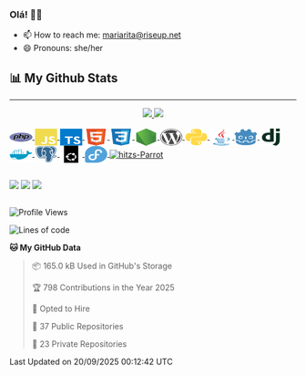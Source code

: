 <!--
**mariaritacasagrande/mariaritacasagrande** is a ✨ _special_ ✨ repository because its `README.md` (this file) appears on your GitHub profile.

Here are some ideas to get you started:

- 🔭 I’m currently working on ...
- 🌱 I’m currently learning ...
- 👯 I’m looking to collaborate on ...
- 🤔 I’m looking for help with ...
- 💬 Ask me about ...
- 📫 How to reach me: ...
- 😄 Pronouns: ...
- ⚡ Fun fact: ...
-->


### Olá! 👋🏾


- 📫 How to reach me: mariarita@riseup.net
- 😄 Pronouns: she/her


## 📊 My Github Stats
---

<div align="center">
  <a href="https://github.com/mariaritacasagrande">
  <img height="160em" src="https://github-readme-stats.vercel.app/api?username=mariaritacasagrande&show_icons=true&theme=merko&count_private=true"/>
  <img height="160em" src="https://github-readme-stats.vercel.app/api/top-langs/?username=mariaritacasagrande&layout=compact&langs_count=8&theme=merko"/>
</div>
  
<div style="display: inline_block"><br>
   <img align="center" alt="hitzs-php" height="30" width="40" src="https://raw.githubusercontent.com/devicons/devicon/master/icons/php/php-original.svg">
  <img align="center" alt="hitzs-Js" height="30" width="40" src="https://raw.githubusercontent.com/devicons/devicon/master/icons/javascript/javascript-plain.svg">
   <img align="center" alt="hitzs-Js" height="30" width="40" src="https://raw.githubusercontent.com/devicons/devicon/master/icons/typescript/typescript-plain.svg">
  <img align="center" alt="hitzs-HTML" height="30" width="40" src="https://raw.githubusercontent.com/devicons/devicon/master/icons/html5/html5-original.svg">
  <img align="center" alt="hitzs-CSS" height="30" width="40" src="https://raw.githubusercontent.com/devicons/devicon/master/icons/css3/css3-original.svg">
   <img align="center" alt="hitzs-Js" height="30" width="40" src="https://raw.githubusercontent.com/devicons/devicon/master/icons/nodejs/nodejs-original.svg">
  <img align="center" alt="hitzs-Java" height="30" width="40" src="https://raw.githubusercontent.com/devicons/devicon/master/icons/wordpress/wordpress-plain.svg">
  <img align="center" alt="hitzs-php" height="30" width="40" src="https://raw.githubusercontent.com/devicons/devicon/master/icons/python/python-plain.svg">
   <img align="center" alt="hitzs-PHP" height="30" width="40" src="https://raw.githubusercontent.com/devicons/devicon/master/icons/java/java-original.svg">
  <img align="center" alt="hitzs-godot" height="30" width="40" src="https://raw.githubusercontent.com/devicons/devicon/master/icons/godot/godot-plain.svg">
   <img align="center" alt="hitzs-PHP" height="30" width="40" src="https://raw.githubusercontent.com/devicons/devicon/master/icons/django/django-plain.svg">
  <img align="center" alt="hitzs-docker" height="30" width="40" src="https://raw.githubusercontent.com/devicons/devicon/master/icons/docker/docker-plain.svg">
  <img align="center" alt="hitzs-postgrees" height="30" width="40" src="https://raw.githubusercontent.com/devicons/devicon/master/icons/postgresql/postgresql-plain.svg">
  <img align="center" alt="hitzs-fubuntu" height="30" width="40" src="https://raw.githubusercontent.com/devicons/devicon/master/icons/ubuntu/ubuntu-plain.svg">
  <img align="center" alt="hitzs-fedora" height="30" width="40" src="https://raw.githubusercontent.com/devicons/devicon/master/icons/fedora/fedora-plain.svg">
  <img align="center" alt="hitzs-Parrot" height="30" width="40" src="https://gitlab.com/parrotsec/project/graphics/-/raw/master/logo/parrotsec-logo.png">
 </div>
  
  ##

  <div>
    <a href="https://www.linkedin.com/in/mariaritacasagrande" target="_blank"><img src="https://img.shields.io/badge/-LinkedIn-%230077B5?style=for-the-badge&logo=linkedin&logoColor=white" target="_blank"></a>
    <a href = "mailto:mariarita@riseup.net"><img src="https://img.shields.io/badge/-Gmail-%23333?style=for-the-badge&logo=gmail&logoColor=white" target="_blank"></a>
 <!--   <a href="https://www.instagram.com/hitzs____/" target="_blank"><img src="https://img.shields.io/badge/-Instagram-%23E4405F?style=for-the-badge&logo=instagram&logoColor=white" target="_blank"></a> -->
 	  <a href="https://steamcommunity.com/id/gamermae" target="_blank"><img src="https://img.shields.io/badge/Steam-000000?style=for-the-badge&logo=steam&logoColor=white" target="_blank"></a>          
  </div>
  
  ##

<!--START_SECTION:waka-->
![Profile Views](http://img.shields.io/badge/Profile%20Views-0-blue)

![Lines of code](https://img.shields.io/badge/From%20Hello%20World%20I%27ve%20Written-3.7%20million%20lines%20of%20code-blue)

**🐱 My GitHub Data** 

> 📦 165.0 kB Used in GitHub's Storage 
 > 
> 🏆 798 Contributions in the Year 2025
 > 
> 💼 Opted to Hire
 > 
> 📜 37 Public Repositories 
 > 
> 🔑 23 Private Repositories 
 > 

 Last Updated on 20/09/2025 00:12:42 UTC
<!--END_SECTION:waka-->
  
 <!--  <picture>
  <source media="(prefers-color-scheme: dark)" srcset="https://raw.githubusercontent.com/mariaritacasagrande/mariaritacasagrande/output/github-contribution-grid-snake-dark.svg">
  <source media="(prefers-color-scheme: dark)" srcset="https://raw.githubusercontent.com/mariaritacasagrande/mariaritacasagrande/output/github-contribution-grid-snake.svg">
  <img alt="github contribution grid snake animation" src="https://raw.githubusercontent.com/mariaritacasagrande/mariaritacasagrande/output/github-contribution-grid-snake.svg">
</picture> -->





